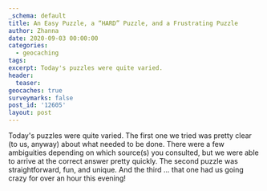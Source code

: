 ```yaml
---
_schema: default
title: An Easy Puzzle, a “HARD” Puzzle, and a Frustrating Puzzle
author: Zhanna
date: 2020-09-03 00:00:00
categories:
  - geocaching
tags:
excerpt: Today's puzzles were quite varied.
header:
  teaser:
geocaches: true
surveymarks: false
post_id: '12605'
layout: post
---
```

Today's puzzles were quite varied. The first one we tried was pretty clear (to us, anyway) about what needed to be done. There were a few ambiguities depending on which source(s) you consulted, but we were able to arrive at the correct answer pretty quickly. The second puzzle was straightforward, fun, and unique. And the third ... that one had us going crazy for over an hour this evening\!&nbsp;<br>&nbsp;
